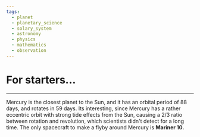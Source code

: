 ```yaml
---
tags:
  - planet
  - planetary_science
  - solary_system
  - astronomy
  - physics
  - mathematics
  - observation
---
```

# For starters...
---
Mercury is the closest planet to the Sun, and it has an orbital period of 88 days, and rotates in 59 days. Its interesting, since Mercury has a rather eccentric orbit with strong tide effects from the Sun, causing a 2/3 ratio between rotation and revolution, which scientists didn't detect for a long time. The only spacecraft to make a flyby around Mercury is **Mariner 10.**


